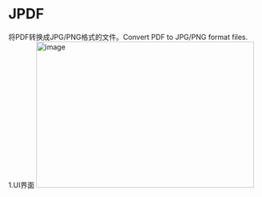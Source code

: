 # JPDF
将PDF转换成JPG/PNG格式的文件。Convert PDF to JPG/PNG format files.
1.UI界面
<img width="436" height="293" alt="image" src="https://github.com/user-attachments/assets/dd44e472-d869-491a-bf2d-d8f47b7ca55c" />


